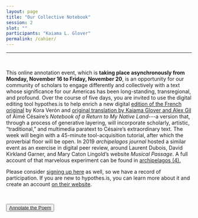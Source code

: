 ```yaml
---
layout: page
title: "Our Collective Notebook"
session: 2
slot: ""
participants: "Kaiama L. Glover"
permalink: /cahier/
---
```


---

<br>

This online annotation event, which is <strong>taking place asynchronously from Monday, November 16 to Friday, November 20</strong>, is an opportunity for our community of scholars to engage differently and collectively with a text whose significance for our Americas has been long-standing, transregional, and profound. Over the course of five days, you are invited to use the digital editing tool hypothes.is to help enrich a new digital <a href="https://via.hypothes.is/https://cahier1939ms.github.io/texts/simple/">edition of the French original</a> by Kora Verón and <a href="https://via.hypothes.is/https://cahier1939ms.github.io/texts/translation/">original translation by Kaiama Glover and Alex Gil</a> of Aimé Césaire’s <em>Notebook of a Return to My Native Land</em>---a version that, through a process of generative layering, will incorporate scholarly, artistic, “traditional,” and multimedia paratext to Césaire’s extraordinary text. The week will begin with a 45-minute tool-acquisition tutorial, after which the proverbial floor will be open. In 2019 <em>archipelagos journal</em> hosted a similar event as an exercise in digital peer review, around Laurent Dubois, David Kirkland Garner, and Mary Caton Lingold’s website <em>Musical Passage</em>. A full account of that marvelous experiment can be found in <a href="http://archipelagosjournal.org/issue03/dubois-garner-lingold.html">archipelagos (4).</a>

Please consider <a href="https://docs.google.com/forms/d/1Z1tO3pNofYQuQGG_rDb2Q962pxBjRA004XRB60pgU-c/edit">signing up here</a> as well, so we have a record of participation. If you are new to hypothes.is, you can learn more about it and create an account [on their website](https://web.hypothes.is/).

<br>
<p class="aligncenter"><button><a href="https://via.hypothes.is/https://cahier1939ms.github.io/texts/translation/" target="_blank">Annotate the Poem</a></button></p>
<br>
